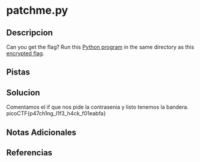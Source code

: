 # patchme.py

## Descripcion
Can you get the flag? Run this [Python program](https://artifacts.picoctf.net/c/387/patchme.flag.py) in the same directory as this [encrypted flag](https://artifacts.picoctf.net/c/387/flag.txt.enc).

## Pistas

## Solucion 
Comentamos el if que nos pide la contrasenia y listo tenemos la bandera.
picoCTF{p47ch1ng_l1f3_h4ck_f01eabfa}


## Notas Adicionales

## Referencias